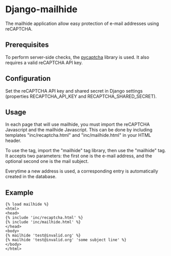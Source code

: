 Django-mailhide
===============

The mailhide application allow easy protection of e-mail addresses using reCAPTCHA.


Prerequisites
-------------
To perform server-side checks, the [pycaptcha](https://repos.cleyfaye.net/trac/pycaptcha) library is used.
It also requires a valid reCAPTCHA API key.


Configuration
-------------
Set the reCAPTCHA API key and shared secret in Django settings (properties RECAPTCHA\_API\_KEY and RECAPTCHA\_SHARED\_SECRET).


Usage
-----
In each page that will use mailhide, you must import the reCAPTCHA Javascript and the mailhide Javascript.
This can be done by including templates "inc/recaptcha.html" and "inc/mailhide.html" in your HTML header.

To use the tag, import the "mailhide" tag library, then use the "mailhide" tag.
It accepts two parameters: the first one is the e-mail address, and the optional second one is the mail subject.

Everytime a new address is used, a corresponding entry is automatically created in the database.


Example
-------

    {% load mailhide %}
    <html>
    <head>
    {% include 'inc/recaptcha.html' %}
    {% include 'inc/mailhide.html' %}
    </head>
    <body>
    {% mailhide 'test@invalid.org' %}
    {% mailhide 'test@invalid.org' 'some subject line' %}
    </body>
    </html>
